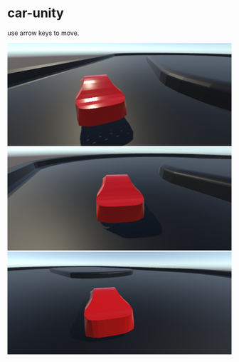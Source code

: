 # car-unity
use arrow keys to move.

![Car1](./pics/car1.png)
![Car2](./pics/car2.png)
![Car3](./pics/car3.png)
